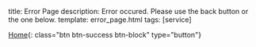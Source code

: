 title: Error Page
description: Error occured. Please use the back button or the one below.
template: error_page.html
tags: [service]

[Home](/){: class="btn btn-success btn-block" type="button"}
